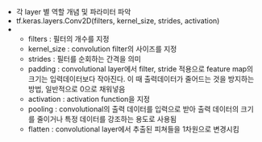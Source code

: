 - 각 layer 별 역할 개념 및 파라미터 파악
- tf.keras.layers.Conv2D(filters, kernel_size, strides, activation)
- 
  - filters : 필터의 개수를 지정
  - kernel_size : convolution filter의 사이즈를 지정
  - strides : 필터를 순회하는 간격을 의미
  - padding : convolutional layer에서  filter, stride 적용으로 feature map의 크기는 입력데이터보다 작아진다. 이 때 출력데이터가 줄어드는 것을 방지하는 방법, 일반적으로 0으로 채워넣음
  - activation : activation function을 지정
  - pooling : convolutional의 출력 데이터를 입력으로 받아 출력 데이터의 크기를 줄이거나 특정 데이터를 강조하는 용도로 사용됨
  - flatten : convolutional layer에서 추출된 피쳐들을 1차원으로 변경시킴

